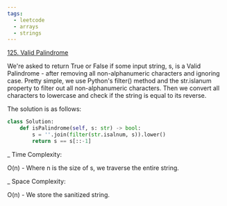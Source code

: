 ```yaml
---
tags:
  - leetcode
  - arrays
  - strings
---
```


<a href="https://leetcode.com/problems/valid-palindrome/">125. Valid
Palindrome</a>

We're asked to return True or False if some input string, s, is a Valid
Palindrome - after removing all non-alphanumeric characters and ignoring case.
Pretty simple, we use Python's filter() method and the str.islanum property to
filter out all non-alphanumeric characters. Then we convert all characters to
lowercase and check if the string is equal to its reverse.

The solution is as follows:

```python
class Solution:
    def isPalindrome(self, s: str) -> bool:
        s = ''.join(filter(str.isalnum, s)).lower()
        return s == s[::-1]
```

\_ Time Complexity:

O(n) - Where n is the size of s, we traverse the entire string.

\_ Space Complexity:

O(n) - We store the sanitized string.
